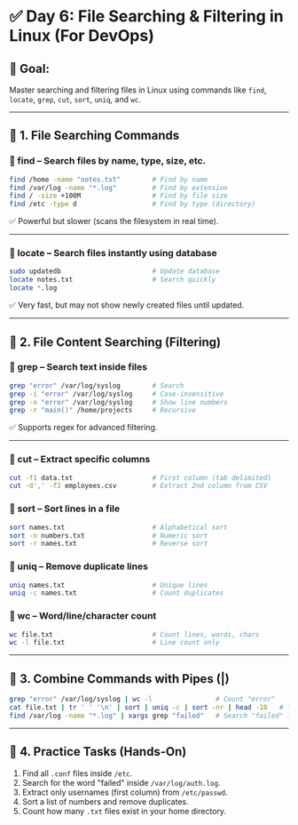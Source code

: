 
# ✅ Day 6: File Searching & Filtering in Linux (For DevOps)

## 🎯 Goal:
Master searching and filtering files in Linux using commands like `find`, `locate`, `grep`, `cut`, `sort`, `uniq`, and `wc`.

---

## 📌 1. File Searching Commands

### 🔹 find – Search files by name, type, size, etc.
```bash
find /home -name "notes.txt"        # Find by name
find /var/log -name "*.log"         # Find by extension
find / -size +100M                  # Find by file size
find /etc -type d                   # Find by type (directory)
```

✅ Powerful but slower (scans the filesystem in real time).

---

### 🔹 locate – Search files instantly using database
```bash
sudo updatedb                       # Update database
locate notes.txt                    # Search quickly
locate *.log
```

✅ Very fast, but may not show newly created files until updated.

---

## 📌 2. File Content Searching (Filtering)

### 🔹 grep – Search text inside files
```bash
grep "error" /var/log/syslog        # Search
grep -i "error" /var/log/syslog     # Case-insensitive
grep -n "error" /var/log/syslog     # Show line numbers
grep -r "main()" /home/projects     # Recursive
```

✅ Supports regex for advanced filtering.

---

### 🔹 cut – Extract specific columns
```bash
cut -f1 data.txt                    # First column (tab delimited)
cut -d',' -f2 employees.csv         # Extract 2nd column from CSV
```

### 🔹 sort – Sort lines in a file
```bash
sort names.txt                      # Alphabetical sort
sort -n numbers.txt                 # Numeric sort
sort -r names.txt                   # Reverse sort
```

### 🔹 uniq – Remove duplicate lines
```bash
uniq names.txt                      # Unique lines
uniq -c names.txt                   # Count duplicates
```

### 🔹 wc – Word/line/character count
```bash
wc file.txt                         # Count lines, words, chars
wc -l file.txt                      # Line count only
```

---

## 📌 3. Combine Commands with Pipes (|)
```bash
grep "error" /var/log/syslog | wc -l                # Count "error"
cat file.txt | tr ' ' '\n' | sort | uniq -c | sort -nr | head -10   # Top 10 words
find /var/log -name "*.log" | xargs grep "failed"   # Search "failed" in all .log
```

---

## 📌 4. Practice Tasks (Hands-On)
1. Find all `.conf` files inside `/etc`.
2. Search for the word "failed" inside `/var/log/auth.log`.
3. Extract only usernames (first column) from `/etc/passwd`.
4. Sort a list of numbers and remove duplicates.
5. Count how many `.txt` files exist in your home directory.
